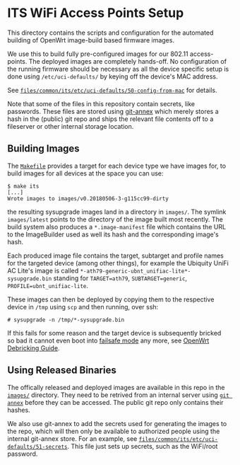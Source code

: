ITS WiFi Access Points Setup
============================

This directory contains the scripts and configuration for the automated building
of OpenWrt image-build based firmware images.

We use this to build fully pre-configured images for our 802.11
access-points. The deployed images are completely hands-off. No configuration of
the running firmware should be necessary as all the device specific setup is
done using `/etc/uci-defaults/` by keying off the device's MAC address.

See [`files/common/its/etc/uci-defaults/50-config-from-mac`](files/common/its/etc/uci-defaults/50-config-from-mac) for details.

Note that some of the files in this repository contain secrets, like
passwords. These files are stored using
[git-annex](https://git-annex.branchable.com/) which merely stores a hash in the
(public) git repo and ships the relevant file contents off to a fileserver or
other internal storage location.

Building Images
---------------

The [`Makefile`](./Makefile) provides a target for each device type we have
images for, to build images for all devices at the space you can use:

```
$ make its
[...]
Wrote images to images/v0.20180506-3-g115cc99-dirty
```

the resulting sysupgrade images land in a directory in `images/`. The symlink
`images/latest` points to the directory of the image built most recently. The
build system also produces a `*.image-manifest` file which contains the URL to
the ImageBuilder used as well its hash and the corresponding image's hash.

Each produced image file contains the target, subtarget and profile names for
the targeted device (among other things), for example the Ubiquity UniFi AC
Lite's image is called `*-ath79-generic-ubnt_unifiac-lite*-sysupgrade.bin`
standing for `TARGET=ath79`, `SUBTARGET=generic`, `PROFILE=ubnt_unifiac-lite`.

These images can then be deployed by copying them to the respective device in
`/tmp` using `scp` and then running, over ssh:

    # sysupgrade -n /tmp/*-sysupgrade.bin

If this fails for some reason and the target device is subsequently bricked so
bad it cannot even boot into
[failsafe mode](https://openwrt.org/docs/guide-user/troubleshooting/failsafe_and_factory_reset#entering_failsafe_mode)
any more, see
[OpenWrt Debricking Guide](https://openwrt.org/docs/guide-user/troubleshooting/generic.debrick).

Using Released Binaries
-----------------------

The offically released and deployed images are available in this repo in the
[`images/`](images/) directory. They need to be retrived from an internal server
using [`git annex`](https://git-annex.branchable.com) before they can be
accessed. The public git repo only contains their hashes.

We also use git-annex to add the secrets used for generating the images to the
repo, which will then only be available to authorized people using the internal
git-annex store. For an example, see
[`files/common/its/etc/uci-defaults/51-secrets`](files/common/its/etc/uci-defaults/51-secrets). This
file just sets up secrets, such as the WiFi/root password.
